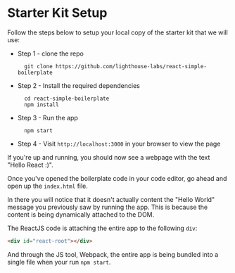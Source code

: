 # Starter Kit Setup

Follow the steps below to setup your local copy of the starter kit that we will use:

* Step 1 - clone the repo

        git clone https://github.com/lighthouse-labs/react-simple-boilerplate

* Step 2 - Install the required dependencies

        cd react-simple-boilerplate
        npm install

* Step 3 - Run the app

        npm start

* Step 4 - Visit `http://localhost:3000` in your browser to view the page


If you're up and running, you should now see a webpage with the text "Hello React :)".

Once you've opened the boilerplate code in your code editor, go ahead and open up the `index.html` file.

In there you will notice that it doesn't actually content the "Hello World" message you previously saw by running the app. This is because the content is being dynamically attached to the DOM.

The ReactJS code is attaching the entire app to the following `div`:

```html
<div id="react-root"></div>
```

And through the JS tool, Webpack, the entire app is being bundled into a single file when your run `npm start`.
